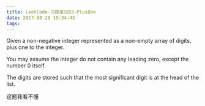 ```yaml
---
title: LeetCode-习题笔记83-PlusOne
date: 2017-08-28 15:34:43
tags:
---
```




Given a non-negative integer represented as a non-empty array of digits, plus one to the integer.

You may assume the integer do not contain any leading zero, except the number 0 itself.

The digits are stored such that the most significant digit is at the head of the list.



这题我看不懂